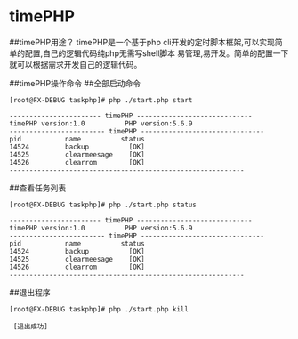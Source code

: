 # timePHP

##timePHP用途？
timePHP是一个基于php cli开发的定时脚本框架,可以实现简单的配置,自己的逻辑代码纯php无需写shell脚本
易管理,易开发。简单的配置一下就可以根据需求开发自己的逻辑代码。

##timePHP操作命令
##全部启动命令
```
[root@FX-DEBUG taskphp]# php ./start.php start

----------------------- timePHP -----------------------------
timePHP version:1.0          PHP version:5.6.9
------------------------ timePHP -------------------------------
pid           name          status
14524         backup          [OK] 
14525         clearmeesage    [OK] 
14526         clearrom        [OK] 
-----------------------------------------------------------

```

##查看任务列表
```
[root@FX-DEBUG taskphp]# php ./start.php status

----------------------- timePHP -----------------------------
timePHP version:1.0          PHP version:5.6.9
------------------------ timePHP -------------------------------
pid           name          status
14524         backup          [OK] 
14525         clearmeesage    [OK] 
14526         clearrom        [OK] 
-----------------------------------------------------------
```
##退出程序
```
[root@FX-DEBUG taskphp]# php ./start.php kill  

 [退出成功] 
``` 


